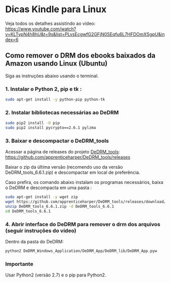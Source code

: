 # Dicas Kindle para Linux

Veja todos os detalhes assistindo ao vídeo: https://www.youtube.com/watch?v=KLTypN4h8hU&t=9s&list=PLvsEcgwfG2GFjN0SEqfu6L7HFDOmXSgpU&index=6


## Como remover o DRM dos ebooks baixados da Amazon usando Linux (Ubuntu)

Siga as instruções abaixo usando o terminal.

### 1. Instalar o Python 2, pip e tk :
```bash
sudo apt-get install -y python-pip python-tk 
```

### 2. Instalar bibliotecas necessárias ao DeDRM

```bash
sudo pip2 install -U pip
sudo pip2 install pycrypto==2.6.1 pylzma
```

### 3. Baixar e descompactar o DeDRM_tools

Acessar a página de releases do projeto [DeDRM_tools](https://github.com/apprenticeharper/DeDRM_tools): https://github.com/apprenticeharper/DeDRM_tools/releases

Baixar o zip da última versão (recomendo uso da versão DeDRM_tools_6.6.1.zip) e descompactar em local de preferência.

Caso prefira, os comando abaixo instalam os programas necessários, baixa o DeDRM e descompacta em uma pasta :
```bash
sudo apt-get install -y wget zip
wget https://github.com/apprenticeharper/DeDRM_tools/releases/download/v6.6.1/DeDRM_tools_6.6.1.zip
unzip DeDRM_tools_6.6.1.zip -d DeDRM_tools_6.6.1
cd DeDRM_tools_6.6.1
```

### 4. Abrir interface do DeDRM para remover o drm dos arquivos (seguir instruções do vídeo)

Dentro da pasta do DeDRM:
```bash
python2 DeDRM_Windows_Application/DeDRM_App/DeDRM_lib/DeDRM_App.pyw
```

### Importante

Usar Python2 (versão 2.7) e o pip para Python2.

